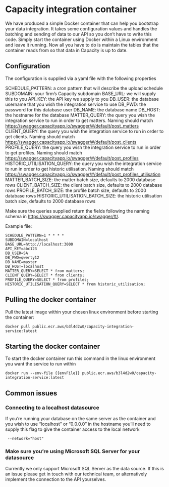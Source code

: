 # Capacity integration container

We have produced a simple Docker container that can help you bootstrap your data integration. It takes some configuration values and handles the batching and sending of data to our API so you don’t have to write this code. Simply start the container using Docker within a Linux environment and leave it running. Now all you have to do is maintain the tables that the container reads from so that data in Capacity is up to date.


## Configuration

The configuration is supplied via a yaml file with the following properties

SCHEDULE_PATTERN: a cron pattern that will describe the upload schedule
SUBDOMAIN: your firm’s Capacity subdomain 
BASE_URL: we will supply this to you
API_KEY: the API key we supply to you
DB_USER: the database username that you wish the integration service to use
DB_PWD: the password for this database user
DB_NAME: the database name
DB_HOST: the hostname for the database
MATTER_QUERY:  the query you wish the integration service to run in order to get matters. Naming should match https://swagger.capacityapp.io/swagger/#/default/post_matters
CLIENT_QUERY: the query you wish the integration service to run in order to get clients. Naming should match https://swagger.capacityapp.io/swagger/#/default/post_clients
PROFILE_QUERY: the query you wish the integration service to run in order to get profiles. Naming should match https://swagger.capacityapp.io/swagger/#/default/post_profiles
HISTORIC_UTILISATION_QUERY: the query you wish the integration service to run in order to get historic utilisation. Naming should match https://swagger.capacityapp.io/swagger/#/default/post_profiles_utilisation
MATTER_BATCH_SIZE: the matter batch size, defaults to 2000 database rows
CLIENT_BATCH_SIZE: the client batch size, defaults to 2000 database rows
PROFILE_BATCH_SIZE: the profile batch size, defaults to 2000 database rows
HISTORIC_UTILISATION_BATCH_SIZE: the historic utilisation batch size, defaults to 2000 database rows

Make sure the queries supplied return the fields following the naming schema in https://swagger.capacityapp.io/swagger/#/.

Example file:
```
SCHEDULE_PATTERN=1 * * * *
SUBDOMAIN=localhost
BASE_URL=http://localhost:3000
API_KEY=abc123
DB_USER=SA
DB_PWD=qwerty12
DB_NAME=master
DB_HOST=localhost
MATTER_QUERY=SELECT * from matters;
CLIENT_QUERY=SELECT * from clients;
PROFILE_QUERY=SELECT * from profiles;
HISTORIC_UTILISATION_QUERY=SELECT * from historic_utilisation;
```

## Pulling the docker container

Pull the latest image within your chosen linux environment before starting the container:
```
docker pull public.ecr.aws/b3l4d2w0/capacity-integration-service:latest
```

## Starting the docker container

To start the docker container run this command in the linux environment you want the service to run within
```
docker run --env-file {{envFile}} public.ecr.aws/b3l4d2w0/capacity-integration-service:latest
```

## Common issues

### Connecting to a localhost datasource

If you’re running your database on the same server as the container and you wish to use “localhost” or “0.0.0.0” in the hostname you’ll need to supply this flag to give the container access to the local network 
```
 --network="host"
```

### Make sure you’re using Microsoft SQL Server for your datasource

Currently we only support Microsoft SQL Server as the data source. If this is an issue please get in touch with our technical team, or alternatively implement the connection to the API yourselves.
